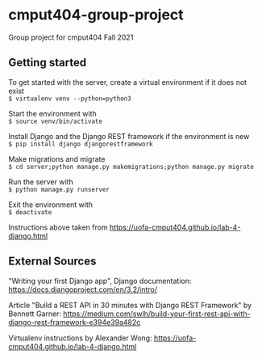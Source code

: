 # cmput404-group-project
Group project for cmput404 Fall 2021

## Getting started

To get started with the server, create a virtual environment if it does not exist<br>
`$ virtualenv venv --python=python3`

Start the environment with<br>
`$ source venv/bin/activate`

Install Django and the Django REST framework if the environment is new<br>
`$ pip install django djangorestframework`

Make migrations and migrate<br>
`$ cd server;python manage.py makemigrations;python manage.py migrate`

Run the server with<br>
`$ python manage.py runserver`

Exit the environment with<br>
`$ deactivate`

Instructions above taken from https://uofa-cmput404.github.io/lab-4-django.html

## External Sources
"Writing your first Django app", Django documentation:
https://docs.djangoproject.com/en/3.2/intro/

Article "Build a REST API in 30 minutes with Django REST Framework" by Bennett Garner:
https://medium.com/swlh/build-your-first-rest-api-with-django-rest-framework-e394e39a482c

Virtualenv instructions by Alexander Wong:
https://uofa-cmput404.github.io/lab-4-django.html
